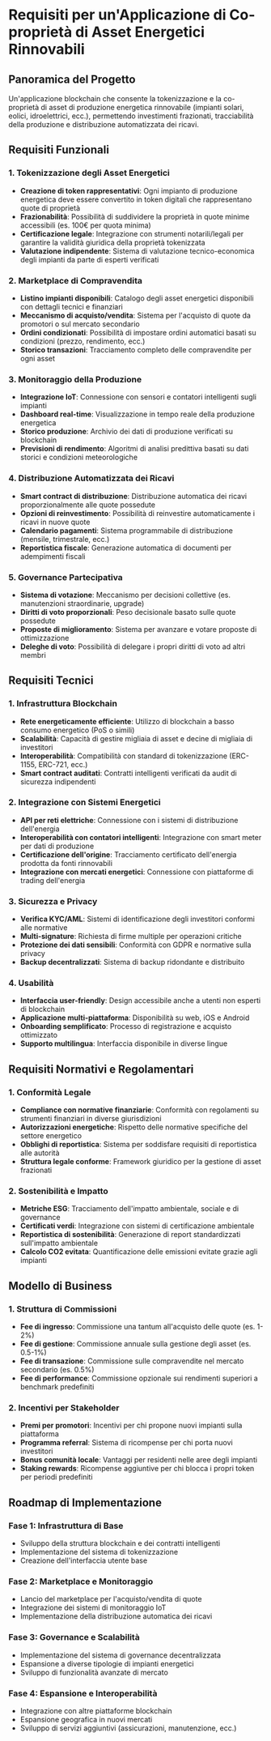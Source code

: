 # Requisiti per un'Applicazione di Co-proprietà di Asset Energetici Rinnovabili

## Panoramica del Progetto
Un'applicazione blockchain che consente la tokenizzazione e la co-proprietà di asset di produzione energetica rinnovabile (impianti solari, eolici, idroelettrici, ecc.), permettendo investimenti frazionati, tracciabilità della produzione e distribuzione automatizzata dei ricavi.

## Requisiti Funzionali

### 1. Tokenizzazione degli Asset Energetici
- **Creazione di token rappresentativi**: Ogni impianto di produzione energetica deve essere convertito in token digitali che rappresentano quote di proprietà
- **Frazionabilità**: Possibilità di suddividere la proprietà in quote minime accessibili (es. 100€ per quota minima)
- **Certificazione legale**: Integrazione con strumenti notarili/legali per garantire la validità giuridica della proprietà tokenizzata
- **Valutazione indipendente**: Sistema di valutazione tecnico-economica degli impianti da parte di esperti verificati

### 2. Marketplace di Compravendita
- **Listino impianti disponibili**: Catalogo degli asset energetici disponibili con dettagli tecnici e finanziari
- **Meccanismo di acquisto/vendita**: Sistema per l'acquisto di quote da promotori o sul mercato secondario
- **Ordini condizionati**: Possibilità di impostare ordini automatici basati su condizioni (prezzo, rendimento, ecc.)
- **Storico transazioni**: Tracciamento completo delle compravendite per ogni asset

### 3. Monitoraggio della Produzione
- **Integrazione IoT**: Connessione con sensori e contatori intelligenti sugli impianti
- **Dashboard real-time**: Visualizzazione in tempo reale della produzione energetica
- **Storico produzione**: Archivio dei dati di produzione verificati su blockchain
- **Previsioni di rendimento**: Algoritmi di analisi predittiva basati su dati storici e condizioni meteorologiche

### 4. Distribuzione Automatizzata dei Ricavi
- **Smart contract di distribuzione**: Distribuzione automatica dei ricavi proporzionalmente alle quote possedute
- **Opzioni di reinvestimento**: Possibilità di reinvestire automaticamente i ricavi in nuove quote
- **Calendario pagamenti**: Sistema programmabile di distribuzione (mensile, trimestrale, ecc.)
- **Reportistica fiscale**: Generazione automatica di documenti per adempimenti fiscali

### 5. Governance Partecipativa
- **Sistema di votazione**: Meccanismo per decisioni collettive (es. manutenzioni straordinarie, upgrade)
- **Diritti di voto proporzionali**: Peso decisionale basato sulle quote possedute
- **Proposte di miglioramento**: Sistema per avanzare e votare proposte di ottimizzazione
- **Deleghe di voto**: Possibilità di delegare i propri diritti di voto ad altri membri

## Requisiti Tecnici

### 1. Infrastruttura Blockchain
- **Rete energeticamente efficiente**: Utilizzo di blockchain a basso consumo energetico (PoS o simili)
- **Scalabilità**: Capacità di gestire migliaia di asset e decine di migliaia di investitori
- **Interoperabilità**: Compatibilità con standard di tokenizzazione (ERC-1155, ERC-721, ecc.)
- **Smart contract auditati**: Contratti intelligenti verificati da audit di sicurezza indipendenti

### 2. Integrazione con Sistemi Energetici
- **API per reti elettriche**: Connessione con i sistemi di distribuzione dell'energia
- **Interoperabilità con contatori intelligenti**: Integrazione con smart meter per dati di produzione
- **Certificazione dell'origine**: Tracciamento certificato dell'energia prodotta da fonti rinnovabili
- **Integrazione con mercati energetici**: Connessione con piattaforme di trading dell'energia

### 3. Sicurezza e Privacy
- **Verifica KYC/AML**: Sistemi di identificazione degli investitori conformi alle normative
- **Multi-signature**: Richiesta di firme multiple per operazioni critiche
- **Protezione dei dati sensibili**: Conformità con GDPR e normative sulla privacy
- **Backup decentralizzati**: Sistema di backup ridondante e distribuito

### 4. Usabilità
- **Interfaccia user-friendly**: Design accessibile anche a utenti non esperti di blockchain
- **Applicazione multi-piattaforma**: Disponibilità su web, iOS e Android
- **Onboarding semplificato**: Processo di registrazione e acquisto ottimizzato
- **Supporto multilingua**: Interfaccia disponibile in diverse lingue

## Requisiti Normativi e Regolamentari

### 1. Conformità Legale
- **Compliance con normative finanziarie**: Conformità con regolamenti su strumenti finanziari in diverse giurisdizioni
- **Autorizzazioni energetiche**: Rispetto delle normative specifiche del settore energetico
- **Obblighi di reportistica**: Sistema per soddisfare requisiti di reportistica alle autorità
- **Struttura legale conforme**: Framework giuridico per la gestione di asset frazionati

### 2. Sostenibilità e Impatto
- **Metriche ESG**: Tracciamento dell'impatto ambientale, sociale e di governance
- **Certificati verdi**: Integrazione con sistemi di certificazione ambientale
- **Reportistica di sostenibilità**: Generazione di report standardizzati sull'impatto ambientale
- **Calcolo CO2 evitata**: Quantificazione delle emissioni evitate grazie agli impianti

## Modello di Business

### 1. Struttura di Commissioni
- **Fee di ingresso**: Commissione una tantum all'acquisto delle quote (es. 1-2%)
- **Fee di gestione**: Commissione annuale sulla gestione degli asset (es. 0.5-1%)
- **Fee di transazione**: Commissione sulle compravendite nel mercato secondario (es. 0.5%)
- **Fee di performance**: Commissione opzionale sui rendimenti superiori a benchmark predefiniti

### 2. Incentivi per Stakeholder
- **Premi per promotori**: Incentivi per chi propone nuovi impianti sulla piattaforma
- **Programma referral**: Sistema di ricompense per chi porta nuovi investitori
- **Bonus comunità locale**: Vantaggi per residenti nelle aree degli impianti
- **Staking rewards**: Ricompense aggiuntive per chi blocca i propri token per periodi predefiniti

## Roadmap di Implementazione

### Fase 1: Infrastruttura di Base
- Sviluppo della struttura blockchain e dei contratti intelligenti
- Implementazione del sistema di tokenizzazione
- Creazione dell'interfaccia utente base

### Fase 2: Marketplace e Monitoraggio
- Lancio del marketplace per l'acquisto/vendita di quote
- Integrazione dei sistemi di monitoraggio IoT
- Implementazione della distribuzione automatica dei ricavi

### Fase 3: Governance e Scalabilità
- Implementazione del sistema di governance decentralizzata
- Espansione a diverse tipologie di impianti energetici
- Sviluppo di funzionalità avanzate di mercato

### Fase 4: Espansione e Interoperabilità
- Integrazione con altre piattaforme blockchain
- Espansione geografica in nuovi mercati
- Sviluppo di servizi aggiuntivi (assicurazioni, manutenzione, ecc.)
